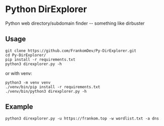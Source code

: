 # Python DirExplorer

Python web directory/subdomain finder -- something like dirbuster

## Usage
``git clone https://github.com/FrankomDev/Py-DirExplorer.git`` <br>
``cd Py-DirExplorer/`` <br>
``pip install -r requirements.txt`` <br>
``python3 direxplorer.py -h``

or with venv:

``python3 -m venv venv`` <br>
``./venv/bin/pip install -r requirements.txt`` <br>
``./venv/bin/python3 direxplorer.py -h``

## Example
``python3 direxplorer.py -u https://frankom.top -w wordlist.txt -a dns``